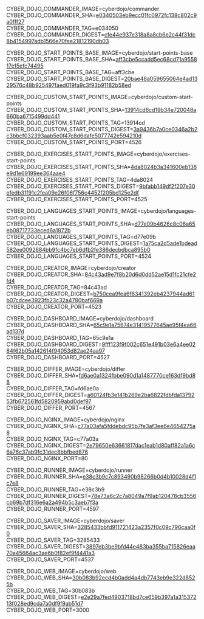 
CYBER_DOJO_COMMANDER_IMAGE=cyberdojo/commander  
CYBER_DOJO_COMMANDER_SHA=[e0340503eb9ecc01fc0972fc138c802c9a0fff27](https://github.com/cyber-dojo/commander/commit/e0340503eb9ecc01fc0972fc138c802c9a0fff27)  
CYBER_DOJO_COMMANDER_TAG=e034050  
CYBER_DOJO_COMMANDER_DIGEST=[cfe44e937e318a8a8cb6e2c44f31dc8b4154997adb1566e70fee21812190db03](https://hub.docker.com/layers/cyberdojo/commander/e034050/images/sha256-cfe44e937e318a8a8cb6e2c44f31dc8b4154997adb1566e70fee21812190db03)  

CYBER_DOJO_START_POINTS_BASE_IMAGE=cyberdojo/start-points-base  
CYBER_DOJO_START_POINTS_BASE_SHA=[aff3cbe5ccadd5ec68cd71a955817e15efc74495](https://github.com/cyber-dojo/start-points-base/commit/aff3cbe5ccadd5ec68cd71a955817e15efc74495)  
CYBER_DOJO_START_POINTS_BASE_TAG=aff3cbe  
CYBER_DOJO_START_POINTS_BASE_DIGEST=[20bae48a059655064e4ad1329576c48b925497faed019fa9c3f93b91182b58ed](https://hub.docker.com/layers/cyberdojo/start-points-base/aff3cbe/images/sha256-20bae48a059655064e4ad1329576c48b925497faed019fa9c3f93b91182b58ed)  

CYBER_DOJO_CUSTOM_START_POINTS_IMAGE=cyberdojo/custom-start-points  
CYBER_DOJO_CUSTOM_START_POINTS_SHA=[13914cd6cd19b34e720048a660ba6715499dd441](https://github.com/cyber-dojo/custom-start-points/commit/13914cd6cd19b34e720048a660ba6715499dd441)  
CYBER_DOJO_CUSTOM_START_POINTS_TAG=13914cd  
CYBER_DOJO_CUSTOM_START_POINTS_DIGEST=[3a9436b7a0ce0346a2b2c3bbcf032393aab5e0f47c8d6dafe5077742e594210d](https://hub.docker.com/layers/cyberdojo/custom-start-points/13914cd/images/sha256-3a9436b7a0ce0346a2b2c3bbcf032393aab5e0f47c8d6dafe5077742e594210d)  
CYBER_DOJO_CUSTOM_START_POINTS_PORT=4526  

CYBER_DOJO_EXERCISES_START_POINTS_IMAGE=cyberdojo/exercises-start-points  
CYBER_DOJO_EXERCISES_START_POINTS_SHA=[4da8024b3a341600eb138e9d1e69199ee364aae4](https://github.com/cyber-dojo/exercises-start-points/commit/4da8024b3a341600eb138e9d1e69199ee364aae4)  
CYBER_DOJO_EXERCISES_START_POINTS_TAG=4da8024  
CYBER_DOJO_EXERCISES_START_POINTS_DIGEST=[9bfabb149df2f207e30efedb31f91c2fea09e26f06f756c4452f205bd125e2df](https://hub.docker.com/layers/cyberdojo/exercises-start-points/4da8024/images/sha256-9bfabb149df2f207e30efedb31f91c2fea09e26f06f756c4452f205bd125e2df)  
CYBER_DOJO_EXERCISES_START_POINTS_PORT=4525  

CYBER_DOJO_LANGUAGES_START_POINTS_IMAGE=cyberdojo/languages-start-points  
CYBER_DOJO_LANGUAGES_START_POINTS_SHA=[d77e09b4626c8c06a65eb08717733eced6a1872b](https://github.com/cyber-dojo/languages-start-points/commit/d77e09b4626c8c06a65eb08717733eced6a1872b)  
CYBER_DOJO_LANGUAGES_START_POINTS_TAG=d77e09b  
CYBER_DOJO_LANGUAGES_START_POINTS_DIGEST=[1a75ca2d5ade1bdead582ee0092684bb9fc4bc7eb6dfb2fe386decbdbca895b0](https://hub.docker.com/layers/cyberdojo/languages-start-points/d77e09b/images/sha256-1a75ca2d5ade1bdead582ee0092684bb9fc4bc7eb6dfb2fe386decbdbca895b0)  
CYBER_DOJO_LANGUAGES_START_POINTS_PORT=4524  

CYBER_DOJO_CREATOR_IMAGE=cyberdojo/creator  
CYBER_DOJO_CREATOR_SHA=[84c43ad9e7f8b20d6d0dd52ae15d1fc21cfe2fd4](https://gitlab.com/cyber-dojo/creator/-/commit/84c43ad9e7f8b20d6d0dd52ae15d1fc21cfe2fd4)  
CYBER_DOJO_CREATOR_TAG=84c43ad  
CYBER_DOJO_CREATOR_DIGEST=[b750cea9fea6f6341392eb4237944ad61b07cdcee3923fb23c32a4780baf669a](https://hub.docker.com/layers/cyberdojo/creator/84c43ad/images/sha256-b750cea9fea6f6341392eb4237944ad61b07cdcee3923fb23c32a4780baf669a)  
CYBER_DOJO_CREATOR_PORT=4523  

CYBER_DOJO_DASHBOARD_IMAGE=cyberdojo/dashboard  
CYBER_DOJO_DASHBOARD_SHA=[65c9e1a75674e31419577645ae95f4ea66ad137d](https://github.com/cyber-dojo/dashboard/commit/65c9e1a75674e31419577645ae95f4ea66ad137d)  
CYBER_DOJO_DASHBOARD_TAG=65c9e1a  
CYBER_DOJO_DASHBOARD_DIGEST=[9fff123f9f002c651e491b03e6a4ee0284f62b05a142614f94053d82ae24aa97](https://hub.docker.com/layers/cyberdojo/dashboard/65c9e1a/images/sha256-9fff123f9f002c651e491b03e6a4ee0284f62b05a142614f94053d82ae24aa97)  
CYBER_DOJO_DASHBOARD_PORT=4527  

CYBER_DOJO_DIFFER_IMAGE=cyberdojo/differ  
CYBER_DOJO_DIFFER_SHA=[fd6ae0a1324fbbe090d1a1487770ce163df9bd88](https://github.com/cyber-dojo/differ/commit/fd6ae0a1324fbbe090d1a1487770ce163df9bd88)  
CYBER_DOJO_DIFFER_TAG=fd6ae0a  
CYBER_DOJO_DIFFER_DIGEST=[a60124fb3e141b269e2ba6822fdbfda1379253fb672561fd5820959abd0def97](https://hub.docker.com/layers/cyberdojo/differ/fd6ae0a/images/sha256-a60124fb3e141b269e2ba6822fdbfda1379253fb672561fd5820959abd0def97)  
CYBER_DOJO_DIFFER_PORT=4567  

CYBER_DOJO_NGINX_IMAGE=cyberdojo/nginx  
CYBER_DOJO_NGINX_SHA=[c77a03afa5fddebdc95b7fe3af3ee6e4654275a8](https://github.com/cyber-dojo/nginx/commit/c77a03afa5fddebdc95b7fe3af3ee6e4654275a8)  
CYBER_DOJO_NGINX_TAG=c77a03a  
CYBER_DOJO_NGINX_DIGEST=[2e79650e63661817dac1eab1d80aff82a1a6c6a76c37ab9fc31dec8bbfbed876](https://hub.docker.com/layers/cyberdojo/nginx/c77a03a/images/sha256-2e79650e63661817dac1eab1d80aff82a1a6c6a76c37ab9fc31dec8bbfbed876)  
CYBER_DOJO_NGINX_PORT=80  

CYBER_DOJO_RUNNER_IMAGE=cyberdojo/runner  
CYBER_DOJO_RUNNER_SHA=[e38c3b9c7c893490b98266b0d4b10028d4f1c7e8](https://github.com/cyber-dojo/runner/commit/e38c3b9c7c893490b98266b0d4b10028d4f1c7e8)  
CYBER_DOJO_RUNNER_TAG=e38c3b9  
CYBER_DOJO_RUNNER_DIGEST=[78e73a6c2c7a8049a7f9ab120478cb3556cb69b7df316e6a2a494b5c3aeb7f3a](https://hub.docker.com/layers/cyberdojo/runner/e38c3b9/images/sha256-78e73a6c2c7a8049a7f9ab120478cb3556cb69b7df316e6a2a494b5c3aeb7f3a)  
CYBER_DOJO_RUNNER_PORT=4597  

CYBER_DOJO_SAVER_IMAGE=cyberdojo/saver  
CYBER_DOJO_SAVER_SHA=[3285433bbfd911721423a2357f0c09c796caa0f0](https://github.com/cyber-dojo/saver/commit/3285433bbfd911721423a2357f0c09c796caa0f0)  
CYBER_DOJO_SAVER_TAG=3285433  
CYBER_DOJO_SAVER_DIGEST=[3897eb3be9bfd44e483ba355ba715826eaa70a45664ac3ae6b0f82ef9f4441a3](https://hub.docker.com/layers/cyberdojo/saver/3285433/images/sha256-3897eb3be9bfd44e483ba355ba715826eaa70a45664ac3ae6b0f82ef9f4441a3)  
CYBER_DOJO_SAVER_PORT=4537  

CYBER_DOJO_WEB_IMAGE=cyberdojo/web  
CYBER_DOJO_WEB_SHA=[30b083b92ecd4b0add4a4db7743eb9e322d8525b](https://github.com/cyber-dojo/web/commit/30b083b92ecd4b0add4a4db7743eb9e322d8525b)  
CYBER_DOJO_WEB_TAG=30b083b  
CYBER_DOJO_WEB_DIGEST=[e2e29a7fed4903718bd7ce659b397a1a31537213f028ed9cda7a0df9f9ab51d7](https://hub.docker.com/layers/cyberdojo/web/30b083b/images/sha256-e2e29a7fed4903718bd7ce659b397a1a31537213f028ed9cda7a0df9f9ab51d7)  
CYBER_DOJO_WEB_PORT=3000  
